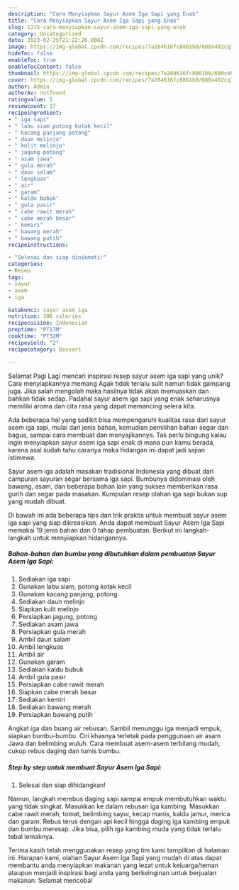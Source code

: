 ```yaml
---
description: "Cara Menyiapkan Sayur Asem Iga Sapi yang Enak"
title: "Cara Menyiapkan Sayur Asem Iga Sapi yang Enak"
slug: 1215-cara-menyiapkan-sayur-asem-iga-sapi-yang-enak
category: Uncategorized
date: 2023-02-25T21:22:26.008Z
image: https://img-global.cpcdn.com/recipes/7a284616fc8861b0/680x482cq70/sayur-asem-iga-sapi-foto-resep-utama.jpg
hideToc: false
enableToc: true
enableTocContent: false
thumbnail: https://img-global.cpcdn.com/recipes/7a284616fc8861b0/680x482cq70/sayur-asem-iga-sapi-foto-resep-utama.jpg
cover: https://img-global.cpcdn.com/recipes/7a284616fc8861b0/680x482cq70/sayur-asem-iga-sapi-foto-resep-utama.jpg
author: Admin
authorAv: notfound
ratingvalue: 5
reviewcount: 17
recipeingredient:
- " iga sapi"
- " labu siam potong kotak kecil"
- " kacang panjang potong"
- " daun melinjo"
- " kulit melinjo"
- " jagung potong"
- " asam jawa"
- " gula merah"
- " daun salam"
- " lengkuas"
- " air"
- " garam"
- " kaldu bubuk"
- " gula pasir"
- " cabe rawit merah"
- " cabe merah besar"
- " kemiri"
- " bawang merah"
- " bawang putih"
recipeinstructions:

- "Selesai dan siap dinikmati!"
categories:
- Resep
tags:
- sayur
- asem
- iga

katakunci: sayur asem iga 
nutrition: 106 calories
recipecuisine: Indonesian
preptime: "PT17M"
cooktime: "PT32M"
recipeyield: "2"
recipecategory: Dessert

---
```



Selamat Pagi Lagi mencari inspirasi resep sayur asem iga sapi yang unik? Cara menyiapkannya memang Agak tidak terlalu sulit namun tidak gampang juga. Jika salah mengolah maka hasilnya tidak akan memuaskan dan bahkan tidak sedap. Padahal sayur asem iga sapi yang enak seharusnya memiliki aroma dan cita rasa yang dapat memancing selera kita.


Ada beberapa hal yang sedikit bisa mempengaruhi kualitas rasa dari sayur asem iga sapi, mulai dari jenis bahan, kemudian pemilihan bahan segar dan bagus, sampai cara membuat dan menyajikannya. Tak perlu bingung kalau ingin menyiapkan sayur asem iga sapi enak di mana pun kamu berada, karena asal sudah tahu caranya maka hidangan ini dapat jadi sajian istimewa.

Sayur asem iga adalah masakan tradisional Indonesia yang dibuat dari campuran sayuran segar bersama iga sapi. Bumbunya didominasi oleh bawang, asam, dan beberapa bahan lain yang sukses memberikan rasa gurih dan segar pada masakan. Kumpulan resep olahan iga sapi bukan sup yang mudah dibuat.


Di bawah ini ada beberapa tips dan trik praktis untuk membuat sayur asem iga sapi yang siap dikreasikan. Anda dapat membuat Sayur Asem Iga Sapi memakai 19 jenis bahan dan 0 tahap pembuatan. Berikut ini langkah-langkah untuk menyiapkan hidangannya.

<!--inarticleads1-->

##### Bahan-bahan dan bumbu yang dibutuhkan dalam pembuatan Sayur Asem Iga Sapi:

1. Sediakan  iga sapi
1. Gunakan  labu siam, potong kotak kecil
1. Gunakan  kacang panjang, potong
1. Sediakan  daun melinjo
1. Siapkan  kulit melinjo
1. Persiapkan  jagung, potong
1. Sediakan  asam jawa
1. Persiapkan  gula merah
1. Ambil  daun salam
1. Ambil  lengkuas
1. Ambil  air
1. Gunakan  garam
1. Sediakan  kaldu bubuk
1. Ambil  gula pasir
1. Persiapkan  cabe rawit merah
1. Siapkan  cabe merah besar
1. Sediakan  kemiri
1. Sediakan  bawang merah
1. Persiapkan  bawang putih


Angkat iga dan buang air rebusan. Sambil menunggu iga menjadi empuk, siapkan bumbu-bumbu. Ciri khasnya terletak pada penggunaan air asam Jawa dan belimbing wuluh. Cara membuat asem-asem terbilang mudah, cukup rebus daging dan tumis bumbu. 

<!--inarticleads2-->

##### Step by step untuk membuat Sayur Asem Iga Sapi:


1. Selesai dan siap dihidangkan!

Namun, langkah merebus daging sapi sampai empuk membutuhkan waktu yang tidak singkat. Masukkan ke dalam rebusan iga kambing. Masukkan cabe rawit merah, tomat, belimbing sayur, kecap manis, kaldu jamur, merica dan garam. Rebus terus dengan api kecil hingga daging iga kambing empuk dan bumbu meresap. Jika bisa, pilih iga kambing muda yang tidak terlalu tebal lemaknya. 

Terima kasih telah menggunakan resep yang tim kami tampilkan di halaman ini. Harapan kami, olahan Sayur Asem Iga Sapi yang mudah di atas dapat membantu anda menyiapkan makanan yang lezat untuk keluarga/teman ataupun menjadi inspirasi bagi anda yang berkeinginan untuk berjualan makanan. Selamat mencoba!
